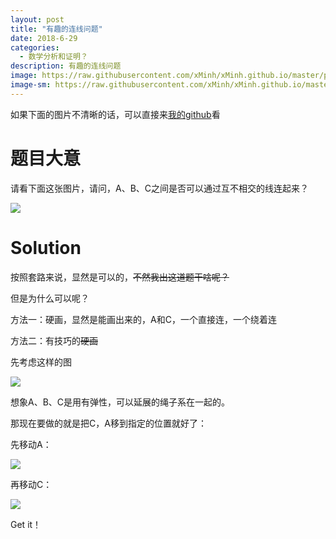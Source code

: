 ```yaml
---
layout: post
title: "有趣的连线问题"
date: 2018-6-29
categories:
  - 数学分析和证明？
description: 有趣的连线问题
image: https://raw.githubusercontent.com/xMinh/xMinh.github.io/master/pic/backgrounds/3068befa-45dd-491c-a506-66b86a5c65f4.jpg
image-sm: https://raw.githubusercontent.com/xMinh/xMinh.github.io/master/pic/backgrounds/3068befa-45dd-491c-a506-66b86a5c65f4.jpg
---
```


如果下面的图片不清晰的话，可以直接来[我的github](https://github.com/GaryStack/GaryStack.github.io/blob/master/_posts/2018-6-29-有趣的连线问题.markdown)看

# 题目大意

请看下面这张图片，请问，A、B、C之间是否可以通过互不相交的线连起来？

![](http://www.33iq.com/upload/15/08/01/_thumbs/big/14383847799270.png)

# Solution

按照套路来说，显然是可以的，~~不然我出这道题干啥呢？~~

但是为什么可以呢？

方法一：硬画，显然是能画出来的，A和C，一个直接连，一个绕着连

方法二：有技巧的~~硬画~~

先考虑这样的图

![](http://www.33iq.com/upload/15/08/01/_thumbs/14383848337334.png)

想象A、B、C是用有弹性，可以延展的绳子系在一起的。

那现在要做的就是把C，A移到指定的位置就好了：

先移动A：

![](http://www.33iq.com/upload/15/08/01/_thumbs/14383848534974.png)

再移动C：

![](http://www.33iq.com/upload/15/08/01/_thumbs/14383848926976.png)

Get it！

